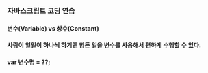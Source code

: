 ### 자바스크립트 코딩 연습

#### 변수(Variable) vs 상수(Constant)
#### 사람이 일일이 하나씩 하기엔 힘든 일을 변수를 사용해서 편하게 수행할 수 있다.
#### var 변수명 = ??;
